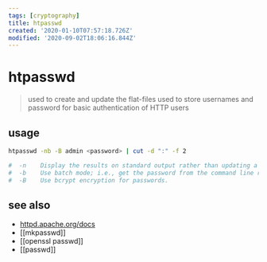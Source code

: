 ```yaml
---
tags: [cryptography]
title: htpasswd
created: '2020-01-10T07:57:18.726Z'
modified: '2020-09-02T18:06:16.844Z'
---
```


# htpasswd

> used to create and update the flat-files used to store usernames and password for basic authentication of HTTP users

## usage
```sh
htpasswd -nb -B admin <password> | cut -d ":" -f 2

#  -n    Display the results on standard output rather than updating a file.
#  -b    Use batch mode; i.e., get the password from the command line rather than prompting for it.
#  -B    Use bcrypt encryption for passwords.
```

## see also
- [httpd.apache.org/docs](https://httpd.apache.org/docs/2.4/programs/htpasswd.html)
- [[mkpasswd]]
- [[openssl passwd]]
- [[passwd]]
